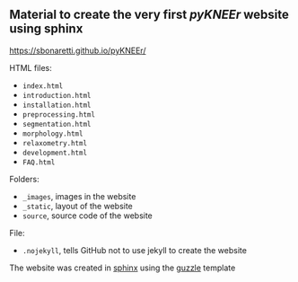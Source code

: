 ## Material to create the very first *pyKNEEr* website using sphinx 
https://sbonaretti.github.io/pyKNEEr/

HTML files:  
- `index.html`
- `introduction.html`  
- `installation.html`  
- `preprocessing.html`  
- `segmentation.html`
- `morphology.html`
- `relaxometry.html`   
- `development.html`
- `FAQ.html`  

Folders:  
- `_images`, images in the website
- `_static`, layout of the website
- `source`, source code of the website

File:  
- `.nojekyll`, tells GitHub not to use jekyll to create the website

The website was created in [sphinx](http://www.sphinx-doc.org/en/master/) using the [guzzle](https://github.com/guzzle/guzzle_sphinx_theme) template
